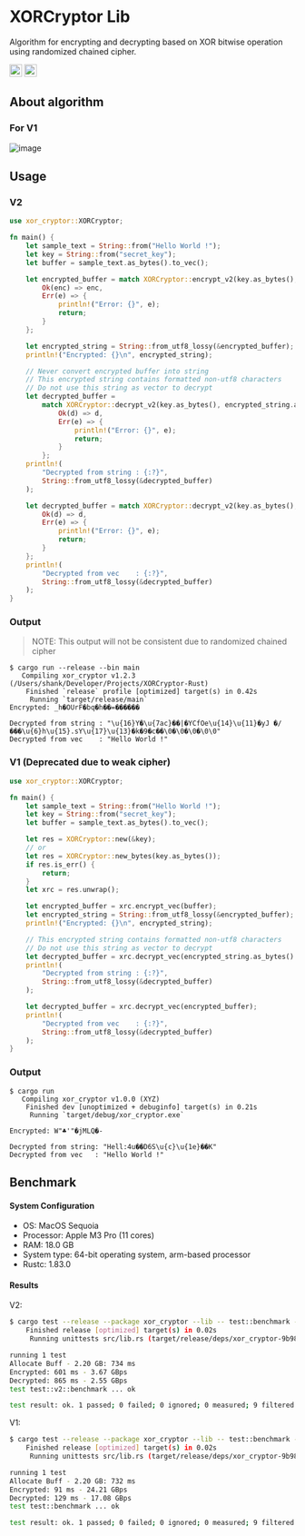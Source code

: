 # XORCryptor Lib

Algorithm for encrypting and decrypting based on XOR bitwise operation using randomized chained cipher.

[<img alt="crates.io" src="https://img.shields.io/crates/v/xor_cryptor.svg?style=for-the-badge&color=fc8d62&logo=rust" height="22">](https://crates.io/crates/xor_cryptor)
[<img alt="docs.rs" src="https://img.shields.io/badge/docs.rs-xor_cryptor-66c2a5?style=for-the-badge&labelColor=555555&logo=docs.rs" height="22">](https://docs.rs/xor_cryptor)

## About algorithm

### For V1
![image](https://github.com/shank03/XORCryptor-Rust/assets/39261691/29904aeb-98b2-4b28-aa82-0254b8629011)

## Usage

### V2
```rust
use xor_cryptor::XORCryptor;

fn main() {
    let sample_text = String::from("Hello World !");
    let key = String::from("secret_key");
    let buffer = sample_text.as_bytes().to_vec();

    let encrypted_buffer = match XORCryptor::encrypt_v2(key.as_bytes(), buffer) {
        Ok(enc) => enc,
        Err(e) => {
            println!("Error: {}", e);
            return;
        }
    };

    let encrypted_string = String::from_utf8_lossy(&encrypted_buffer);
    println!("Encrypted: {}\n", encrypted_string);

    // Never convert encrypted buffer into string
    // This encrypted string contains formatted non-utf8 characters
    // Do not use this string as vector to decrypt
    let decrypted_buffer =
        match XORCryptor::decrypt_v2(key.as_bytes(), encrypted_string.as_bytes().to_vec()) {
            Ok(d) => d,
            Err(e) => {
                println!("Error: {}", e);
                return;
            }
        };
    println!(
        "Decrypted from string : {:?}",
        String::from_utf8_lossy(&decrypted_buffer)
    );

    let decrypted_buffer = match XORCryptor::decrypt_v2(key.as_bytes(), encrypted_buffer) {
        Ok(d) => d,
        Err(e) => {
            println!("Error: {}", e);
            return;
        }
    };
    println!(
        "Decrypted from vec    : {:?}",
        String::from_utf8_lossy(&decrypted_buffer)
    );
}
```

### Output

> NOTE: This output will not be consistent due to randomized chained cipher

```shell
$ cargo run --release --bin main
   Compiling xor_cryptor v1.2.3 (/Users/shank/Developer/Projects/XORCryptor-Rust)
    Finished `release` profile [optimized] target(s) in 0.42s
     Running `target/release/main`
Encrypted: _h�OUrF�bq�h��=������

Decrypted from string : "\u{16}Y�\u{7ac}��|�YCfOe\u{14}\u{11}�yJ �/���\u{6}h\u{15}.sY\u{17}\u{13}�k�9�c��\0�\0�\0�\0\0"
Decrypted from vec    : "Hello World !"
```

### V1 (Deprecated due to weak cipher)

```rust
use xor_cryptor::XORCryptor;

fn main() {
    let sample_text = String::from("Hello World !");
    let key = String::from("secret_key");
    let buffer = sample_text.as_bytes().to_vec();

    let res = XORCryptor::new(&key);
    // or
    let res = XORCryptor::new_bytes(key.as_bytes());
    if res.is_err() {
        return;
    }
    let xrc = res.unwrap();

    let encrypted_buffer = xrc.encrypt_vec(buffer);
    let encrypted_string = String::from_utf8_lossy(&encrypted_buffer);
    println!("Encrypted: {}\n", encrypted_string);

    // This encrypted string contains formatted non-utf8 characters
    // Do not use this string as vector to decrypt
    let decrypted_buffer = xrc.decrypt_vec(encrypted_string.as_bytes().to_vec());
    println!(
        "Decrypted from string : {:?}",
        String::from_utf8_lossy(&decrypted_buffer)
    );

    let decrypted_buffer = xrc.decrypt_vec(encrypted_buffer);
    println!(
        "Decrypted from vec    : {:?}",
        String::from_utf8_lossy(&decrypted_buffer)
    );
}
```

### Output

```shell
$ cargo run
   Compiling xor_cryptor v1.0.0 (XYZ)
    Finished dev [unoptimized + debuginfo] target(s) in 0.21s
     Running `target/debug/xor_cryptor.exe`

Encrypted: W"♣'"�jMLQ�-

Decrypted from string: "Hell:4u��D6S\u{c}\u{1e}��K"
Decrypted from vec   : "Hello World !"
```

## Benchmark

#### System Configuration

-   OS: MacOS Sequoia
-   Processor: Apple M3 Pro (11 cores)
-   RAM: 18.0 GB
-   System type: 64-bit operating system, arm-based processor
-   Rustc: 1.83.0

#### Results

V2:
```bash
$ cargo test --release --package xor_cryptor --lib -- test::benchmark --exact --nocapture
    Finished release [optimized] target(s) in 0.02s
     Running unittests src/lib.rs (target/release/deps/xor_cryptor-9b9862a430980841)

running 1 test
Allocate Buff - 2.20 GB: 734 ms
Encrypted: 601 ms - 3.67 GBps
Decrypted: 865 ms - 2.55 GBps
test test::v2::benchmark ... ok

test result: ok. 1 passed; 0 failed; 0 ignored; 0 measured; 9 filtered out; finished in 2.22s
```

V1:
```bash
$ cargo test --release --package xor_cryptor --lib -- test::benchmark --exact --nocapture
    Finished release [optimized] target(s) in 0.02s
     Running unittests src/lib.rs (target/release/deps/xor_cryptor-9b9862a430980841)

running 1 test
Allocate Buff - 2.20 GB: 732 ms
Encrypted: 91 ms - 24.21 GBps
Decrypted: 129 ms - 17.08 GBps
test test::benchmark ... ok

test result: ok. 1 passed; 0 failed; 0 ignored; 0 measured; 9 filtered out; finished in 0.98s
```
